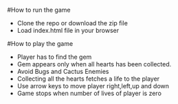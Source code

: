#How to run the game
* Clone the repo or download the zip file
* Load index.html file in your browser


#How to play the game
* Player has to find the gem
* Gem appears only when all hearts has been collected.
* Avoid Bugs and Cactus Enemies
* Collecting all the hearts fetches a life to the player
* Use arrow keys to move player right,left,up and down
* Game stops when number of lives of player is zero 